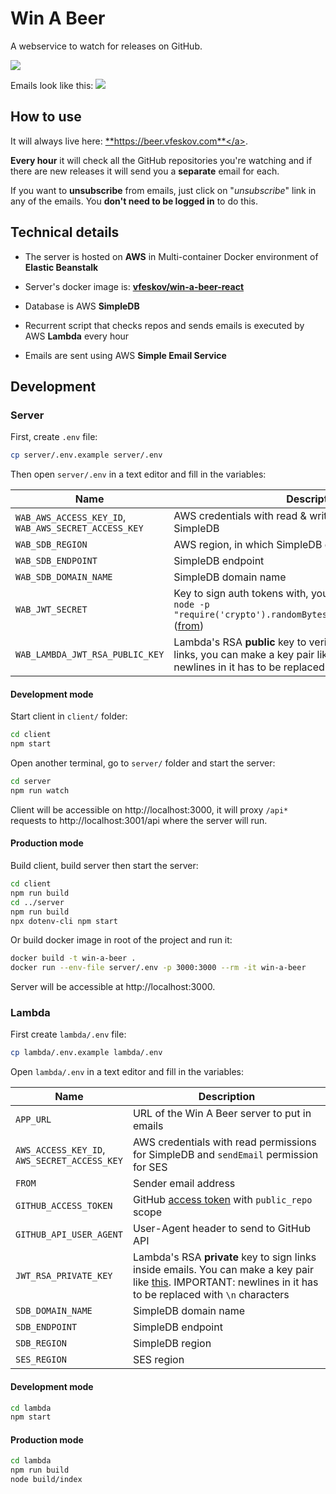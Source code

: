 # Win A Beer

A webservice to watch for releases on GitHub.

<img src="http://i.pi.gy/b0ggq.png"/>

Emails look like this:
<img src="http://i.pi.gy/Wmnnp.png"/>

## How to use

It will always live here: <a href="https://beer.vfeskov.com">**https://beer.vfeskov.com**</a>.

**Every hour** it will check all the GitHub repositories you're watching and if there are new releases it will send you a **separate** email for each.

If you want to **unsubscribe** from emails, just click on "*unsubscribe*" link in any of the emails. You **don't need to be logged in** to do this.

## Technical details

- The server is hosted on **AWS** in Multi-container Docker environment of **Elastic Beanstalk**

- Server's docker image is: [**vfeskov/win-a-beer-react**](https://hub.docker.com/r/vfeskov/win-a-beer-react/)

- Database is AWS **SimpleDB**

- Recurrent script that checks repos and sends emails is executed by AWS **Lambda** every hour

- Emails are sent using AWS **Simple Email Service**

## Development

### Server

First, create `.env` file:
```bash
cp server/.env.example server/.env
```

Then open `server/.env` in a text editor and fill in the variables:

| Name | Description |
|-|-|
|`WAB_AWS_ACCESS_KEY_ID`,<br/>`WAB_AWS_SECRET_ACCESS_KEY`|AWS credentials with read & write permissions for SimpleDB|
|`WAB_SDB_REGION`|AWS region, in which SimpleDB domain is|
|`WAB_SDB_ENDPOINT`|SimpleDB endpoint|
|`WAB_SDB_DOMAIN_NAME`|SimpleDB domain name|
|`WAB_JWT_SECRET`|Key to sign auth tokens with, you can generate one using: `node -p "require('crypto').randomBytes(256).toString('base64')"` ([from](https://github.com/dwyl/hapi-auth-jwt2#generating-your-secret-key))|
|`WAB_LAMBDA_JWT_RSA_PUBLIC_KEY`|Lambda's RSA **public** key to verify authenticity of email links, you can make a key pair like [this](https://gist.github.com/ygotthilf/baa58da5c3dd1f69fae9). IMPORTANT: newlines in it has to  be replaced with `\n` characters.|

#### Development mode

Start client in `client/` folder:
```bash
cd client
npm start
```
Open another terminal, go to `server/` folder and start the server:
```bash
cd server
npm run watch
```
Client will be accessible on http://localhost:3000, it will proxy `/api*` requests to http://localhost:3001/api where the server will run.

#### Production mode

Build client, build server then start the server:
```bash
cd client
npm run build
cd ../server
npm run build
npx dotenv-cli npm start
```
Or build docker image in root of the project and run it:
```bash
docker build -t win-a-beer .
docker run --env-file server/.env -p 3000:3000 --rm -it win-a-beer
```

Server will be accessible at http://localhost:3000.

### Lambda

First create `lambda/.env` file:

```bash
cp lambda/.env.example lambda/.env
```
Open `lambda/.env` in a text editor and fill in the variables:

|Name|Description|
|-|-|
|`APP_URL`|URL of the Win A Beer server to put in emails|
|`AWS_ACCESS_KEY_ID`,<br/>`AWS_SECRET_ACCESS_KEY`|AWS credentials with read permissions for SimpleDB and `sendEmail` permission for SES|
|`FROM`|Sender email address|
|`GITHUB_ACCESS_TOKEN`|GitHub [access token](https://help.github.com/articles/creating-a-personal-access-token-for-the-command-line/) with `public_repo` scope|
|`GITHUB_API_USER_AGENT`|User-Agent header to send to GitHub API|
|`JWT_RSA_PRIVATE_KEY`|Lambda's RSA **private** key to sign links inside emails. You can make a key pair like [this](https://gist.github.com/ygotthilf/baa58da5c3dd1f69fae9). IMPORTANT: newlines in it has to  be replaced with `\n` characters|
|`SDB_DOMAIN_NAME`|SimpleDB domain name|
|`SDB_ENDPOINT`|SimpleDB endpoint|
|`SDB_REGION`|SimpleDB region|
|`SES_REGION`|SES region|

#### Development mode

```bash
cd lambda
npm start
```

#### Production mode

```bash
cd lambda
npm run build
node build/index
```
